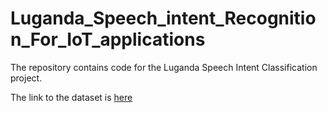 # Luganda_Speech_intent_Recognition_For_IoT_applications
The repository contains code for the Luganda Speech Intent Classification project.

The link to the dataset is [here](https://drive.google.com/drive/folders/1VZafFJz1qE2QPwIevf27HjWYg5_485y-?usp=sharing)
